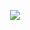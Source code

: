<p align="center" dir="auto">
  <a href="[https://www.marketingtechnologist.com.br/](https://www.marketingtechnologist.com.br/curriculo/)">
    <img src="https://www.marketingtechnologist.com.br/wp-content/themes/martech/assets/image/curriculo/Curriculo_Heitor_Serathiuk.png" />
  </a>
</p>
